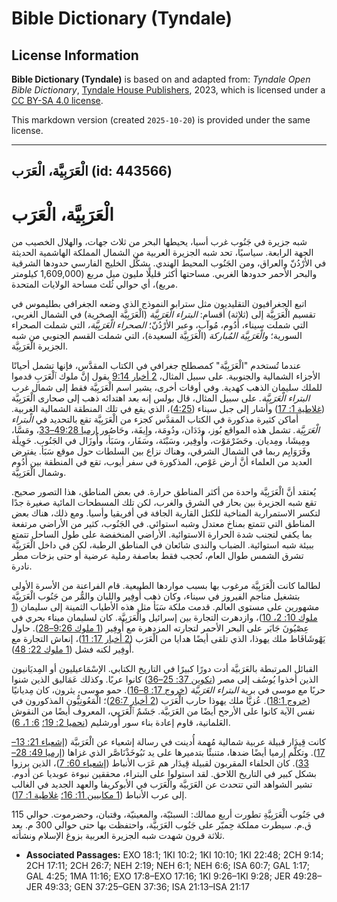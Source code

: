 # Bible Dictionary (Tyndale)

## License Information

**Bible Dictionary (Tyndale)** is based on and adapted from: _Tyndale Open Bible Dictionary_, [Tyndale House Publishers](https://tyndaleopenresources.com/), 2023, which is licensed under a [CC BY-SA 4.0 license](https://creativecommons.org/licenses/by-sa/4.0/legalcode.en).

This markdown version (created `2025-10-20`) is provided under the same license.



--------------------------------

## الْعَرَبِيَّة، الْعَرَب (id: 443566)

الْعَرَبِيَّة، الْعَرَب
=======================

شبه جزيرة في جَنُوب غرب أسيا، يحيطها البحر من ثلاث جهات، والهلال الخصيب من الجهة الرابعة. سياسيًا، تحد شبه الجزيرة العربية من الشمال المملكة الهاشمية الحديثة في الأرْدُنّ والعراق، ومن الجَنُوب المحيط الهندي. يشكِّل الخليج الفارسي حدودها الشرقية والبحر الأحمر حدودها الغربي. مساحتها أكثر قليلًا مليون ميل مربع (1,609,000 كيلومتر مربع)، أي حوالي ثُلث مساحة الولايات المتحدة.

اتبع الجغرافيون التقليديون مثل سترابو النموذج الذي وضعه الجغرافي بطليموس في تقسيم الْعَرَبِيَّة إلى (ثلاثة) أقسام: *البتراء الْعَرَبِيَّة* (الْعَرَبِيَّة الصخرية) في الشمال الغربي، التي شملت سيناء، أَدُوم، مُوآب، وعبر الأرْدُنّ؛ *الصحراء الْعَرَبِيَّة،* التي شملت الصحراء السورية؛ *والْعَرَبِيَّة المُباركة* (الْعَرَبِيَّة السعيدة)، التي شملت القسم الجنوبي من شبه الجزيرة الْعَرَبِيَّة.

عندما تُستخدم "الْعَرَبِيَّة" كمصطلح جغرافي في الكتاب المقدَّس، فإنها تشمل أحيانًا الأجزاء الشمالية والجنوبية. على سبيل المثال، [2 أخبار 9:14](https://ref.ly/2Chr9:14) يقول إنَّ ملوك ٱلْعَرَبِ قدموا للملك سليمان الذهب كهدية. وفي أوقات أخرى، يشير اسم الْعَرَبِيَّة فقط إلى شمال غرب *البتراء* *الْعَرَبِيَّة.* على سبيل المثال، قال بولس إنه بعد اهتدائه ذهب إلى صحارى الْعَرَبِيَّة ([غلاطية 1: 17](https://ref.ly/Gal1:17)) وأشار إلى جبل سيناء ([4:25](https://ref.ly/Gal4:25))، الذي يقع في تلك المنطقة الشمالية الغربية. أماكن كثيرة مذكورة في الكتاب المقدَّس كجزء من الْعَرَبِيَّة تقع بالتحديد في *الْبتراء* *الْعَرَبِيَّة.* تشمل هذه المواقع بُوز، ودَدَان، ودُومَة، وإِيفَة، وحَاصُور [إرميا 49:28–33](https://ref.ly/Jer49:28-Jer49:33)، ومَسَّا، ومِيشَا، ومِديان. وحَضَرْمَوْت، وأُوفِير، وسَبْتَة، وسَفَار، وسَبَأ، وأُوزَال في الجَنُوب. حَوِيلَة وفَرَوَايِم ربما في الشمال الشرقي، وهناك نزاع بين السلطات حول موقع سَبَأ. يفترض العديد من العلماء أنَّ أرض عَوْص، المذكورة في سفر أيوب، تقع في المنطقة بين أَدُوم وشمال الْعَرَبِيَّة.

يُعتقد أنَّ الْعَرَبِيَّة واحدة من أكثر المناطق حرارة. في بعض المناطق، هذا التصور صحيح. تقع شبه الجزيرة بين بحار في الشرق والغرب، لكن تلك المسطحات المائية صغيرة جدًا لتكسر الاستمرارية المناخية للكتل القارية الجافة في أفريقيا وأسيا. ومع ذلك، هناك بعض المناطق التي تتمتع بمناخ معتدل وشبه استوائي. في الجَنُوب، كثير من الأراضي مرتفعة بما يكفي لتجنب شدة الحرارة الاستوائية. الأراضي المنخفضة على طول الساحل تتمتع ببيئة شبه استوائية. الضباب والندى شائعان في المناطق الرطبة، لكن في داخل الْعَرَبِيَّة تشرق الشمس طوال العام، تُحجب فقط بعاصفة رملية عرضية أو حتى بزخات مطر نادرة.

لطالما كانت الْعَرَبِيَّة مرغوب بها بسبب مواردها الطبيعية. قام الفراعنة من الأسرة الأولى بتشغيل مناجم الفيروز في سيناء، وكان ذهب أُوفِير واللبان والمُّر من جَنُوب الْعَرَبِيَّة مشهورين على مستوى العالم. قدمت ملكة سَبَأ مثل هذه الأطياب الثمينة إلى سليمان ([1 ملوك 10: 2، 10](https://ref.ly/1Kgs10:2,1Kgs10:10))، وازدهرت التجارة بين إسرائيل والْعَرَبِيَّة. كان لسليمان ميناء بحري في عِصْيُونَ جَابَر على البحر الأحمر لتجارته المزدهرة مع أُوفِير ([1 ملوك 9:26–28](https://ref.ly/1Kgs9:26-1Kgs9:28)). حاول يَهْوشَافَاط ملك يهوذا، الذي تلقى أيضًا هدايا من الْعَرَب ([2 أخبار 17: 11](https://ref.ly/2Chr17:11))، إنعاش التجارة مع أُوفِير لكنه فشل ([1 ملوك 22: 48](https://ref.ly/1Kgs22:48)).

القبائل المرتبطة بالعَرَبيَّة أدت دورًا كبيرًا في التاريخ الكتابي. الإسْمَاعيليون أو المِديَانيون الذين أخذوا يُوسُف إلى مصر ([تكوين 37: 25–36](https://ref.ly/Gen37:25-Gen37:36)) كانوا عربًا. وكذلك عَمَاليق الذين شنوا حربًا مع موسى في برية *البتراء* *العَرَبيَّة* ([خروج 17: 8–16](https://ref.ly/Exod17:8-Exod17:16)). حمو موسى، يثرون، كان مِديانيًا ([خروج 18:1](https://ref.ly/Exod18:1)). عُزيَّا ملك يهوذا حارب الْعَرَب ([2 أخبار 26:7](https://ref.ly/2Chr26:7))؛ الْمَعُونِيُّون المذكورون في نفس الآية كانوا على الأرجح أيضًا من العَرَبيَّة. جَشَمٌ ٱلْعَرَبِي، المعروف أيضًا من النقوش العَلمانية، قاوم إعادة بناء سور أُورشليم ([نحميا 2: 19؛](https://ref.ly/Neh2:19) [6: 1، 6](https://ref.ly/Neh6:1,Neh6:6)).

كانت قِيدَار قبيلة عربية شمالية مُهمة أُدينت في رسالة إشعياء عن الْعَرَبيَّة ([إشعياء 21: 13–17](https://ref.ly/Isa21:13-Isa21:17)). وتكلَّم إرميا أيضًا ضدها، متنبئًا بتدميرها على يد نَبُوخَذْنَاصَّر الذي غزاها ([إرميا 49: 28–33](https://ref.ly/Jer49:28-Jer49:33)). كان الحلفاء المقربون لقبيلة قِيدَار هم عَرَب الأنباط ([إشعياء 60: 7](https://ref.ly/Isa60:7))، الذين برزوا بشكل كبير في التاريخ اللاحق. لقد استولوا على البتراء، محققين نبوءة عوبديا عن أدوم. تشير الشواهد التي تتحدث عن العَرَبيَّة والْعَرَب في الأبوكريفا والعهد الجديد في الغالب إلى عرب الأنباط ([1 مكابيين 11: 16؛](https://ref.ly/1Macc11:16) [غلاطية 1: 17](https://ref.ly/Gal1:17)).

في جَنُوب الْعَرَبِيَّةِ تطورت أربع ممالك: السبئيّة، والمعينيّة، وقتبان، وحضرموت. حوالي 115 ق.م. سيطرت مملكة حِميّر على جَنُوب العَرَبيَّة، واحتفظت بها حتى حوالي 300 م. بعد ثلاثة قرون شهدت شبه الجزيرة العربية بزوغ الإسلام ونشأته.

* **Associated Passages:** EXO 18:1; 1KI 10:2; 1KI 10:10; 1KI 22:48; 2CH 9:14; 2CH 17:11; 2CH 26:7; NEH 2:19; NEH 6:1; NEH 6:6; ISA 60:7; GAL 1:17; GAL 4:25; 1MA 11:16; EXO 17:8–EXO 17:16; 1KI 9:26–1KI 9:28; JER 49:28–JER 49:33; GEN 37:25–GEN 37:36; ISA 21:13–ISA 21:17

